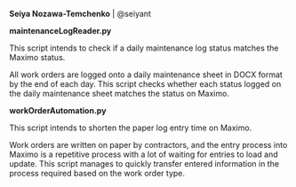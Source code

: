 **Seiya Nozawa-Temchenko** | @seiyant

**maintenanceLogReader.py**

This script intends to check if a daily maintenance log status matches the Maximo status.

All work orders are logged onto a daily maintenance sheet in DOCX format by the end of each day.
This script checks whether each status logged on the daily maintenance sheet matches the status on Maximo.

**workOrderAutomation.py**

This script intends to shorten the paper log entry time on Maximo.

Work orders are written on paper by contractors, and the entry process into Maximo is a repetitive process with a lot of waiting for entries to load and update. 
This script manages to quickly transfer entered information in the process required based on the work order type.
